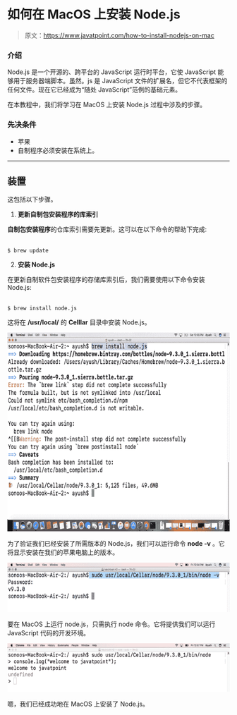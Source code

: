 # 如何在 MacOS 上安装 Node.js

> 原文：<https://www.javatpoint.com/how-to-install-nodejs-on-mac>

### 介绍

Node.js 是一个开源的、跨平台的 JavaScript 运行时平台，它使 JavaScript 能够用于服务器端脚本。虽然。js 是 JavaScript 文件的扩展名，但它不代表框架的任何文件。现在它已经成为“随处 JavaScript”范例的基础元素。

在本教程中，我们将学习在 MacOS 上安装 Node.js 过程中涉及的步骤。

### 先决条件

*   苹果
*   自制程序必须安装在系统上。

* * *

## 装置

这包括以下步骤。

1) **更新自制包安装程序的库索引**

**自制包安装程序**的仓库索引需要先更新。这可以在以下命令的帮助下完成:

```

$ brew update

```

2) **安装 Node.js**

在更新自制软件包安装程序的存储库索引后，我们需要使用以下命令安装 Node.js:

```

$ brew install node.js 

```

这将在 **/usr/local/** 的 **Celllar** 目录中安装 Node.js。

![Macos Nodejs 1](img/d6ac46aeb71f4f4c8aad8a7daf53a218.png)

为了验证我们已经安装了所需版本的 Node.js，我们可以运行命令 **node -v** 。它将显示安装在我们的苹果电脑上的版本。

![Macos Nodejs 2](img/70d0ed49c7e50ac04105a4c367b72eda.png)

要在 MacOS 上运行 node.js，只需执行 node 命令。它将提供我们可以运行 JavaScript 代码的开发环境。

![Macos Nodejs 3](img/532ecd31f2e614d62c9aece47698b8aa.png)

嗯，我们已经成功地在 MacOS 上安装了 Node.js。